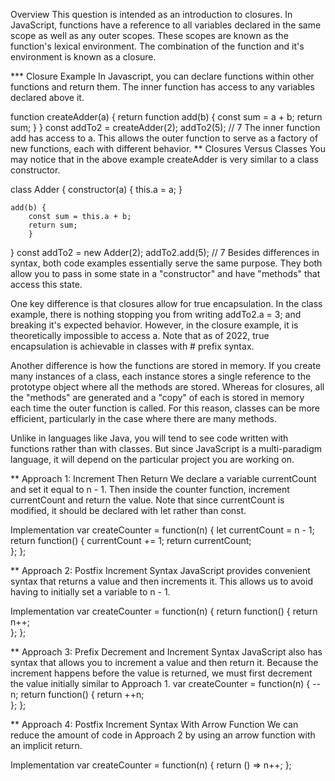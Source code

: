 <!-- https://leetcode.com/problems/counter/editorial/ -->

Overview
This question is intended as an introduction to closures. In JavaScript, functions have a reference to all variables declared in the same scope as well as any outer scopes. These scopes are known as the function's lexical environment. The combination of the function and it's environment is known as a closure.

\*\*\* Closure Example
In Javascript, you can declare functions within other functions and return them. The inner function has access to any variables declared above it.

function createAdder(a) {
return function add(b) {
const sum = a + b;
return sum;
}
}
const addTo2 = createAdder(2);
addTo2(5); // 7
The inner function add has access to a. This allows the outer function to serve as a factory of new functions, each with different behavior.
\*\* Closures Versus Classes
You may notice that in the above example createAdder is very similar to a class constructor.

class Adder {
constructor(a) {
this.a = a;
}

    add(b) {
        const sum = this.a + b;
        return sum;
        }

}
const addTo2 = new Adder(2);
addTo2.add(5); // 7
Besides differences in syntax, both code examples essentially serve the same purpose. They both allow you to pass in some state in a "constructor" and have "methods" that access this state.

One key difference is that closures allow for true encapsulation. In the class example, there is nothing stopping you from writing addTo2.a = 3; and breaking it's expected behavior. However, in the closure example, it is theoretically impossible to access a. Note that as of 2022, true encapsulation is achievable in classes with # prefix syntax.

Another difference is how the functions are stored in memory. If you create many instances of a class, each instance stores a single reference to the prototype object where all the methods are stored. Whereas for closures, all the "methods" are generated and a "copy" of each is stored in memory each time the outer function is called. For this reason, classes can be more efficient, particularly in the case where there are many methods.

Unlike in languages like Java, you will tend to see code written with functions rather than with classes. But since JavaScript is a multi-paradigm language, it will depend on the particular project you are working on.

\*\* Approach 1: Increment Then Return
We declare a variable currentCount and set it equal to n - 1. Then inside the counter function, increment currentCount and return the value. Note that since currentCount is modified, it should be declared with let rather than const.

Implementation
var createCounter = function(n) {
let currentCount = n - 1;
return function() {
currentCount += 1;
return currentCount;  
 };
};

\*\* Approach 2: Postfix Increment Syntax
JavaScript provides convenient syntax that returns a value and then increments it. This allows us to avoid having to initially set a variable to n - 1.

Implementation
var createCounter = function(n) {
return function() {
return n++;  
 };
};

\*\* Approach 3: Prefix Decrement and Increment Syntax
JavaScript also has syntax that allows you to increment a value and then return it. Because the increment happens before the value is returned, we must first decrement the value initially similar to Approach 1.
var createCounter = function(n) {
--n;
return function() {
return ++n;  
 };
};

\*\* Approach 4: Postfix Increment Syntax With Arrow Function
We can reduce the amount of code in Approach 2 by using an arrow function with an implicit return.

Implementation
var createCounter = function(n) {
return () => n++;
};
